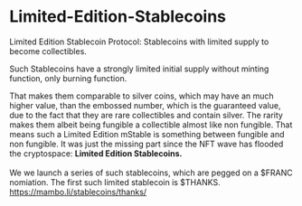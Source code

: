 # Limited-Edition-Stablecoins
Limited Edition Stablecoin Protocol: Stablecoins with limited supply to become collectibles.

Such Stablecoins have a strongly limited initial supply without minting function, only burning function.

That makes them comparable to silver coins, which may have an much higher value, than the embossed
number, which is the guaranteed value, due to the fact that they are rare collectibles and contain silver.
The rarity makes them albeit being fungible a collectible almost like non fungible.
That means such a Limited Edition mStable is something between fungible and non fungible. It
was just the missing part since the NFT wave has flooded the cryptospace:
**Limited Edition Stablecoins.** <br>
<br>
We we launch a series of such stablecoins, which are pegged on a $FRANC nomiation.
The first such limited stablecoin is $THANKS.
https://mambo.li/stablecoins/thanks/
